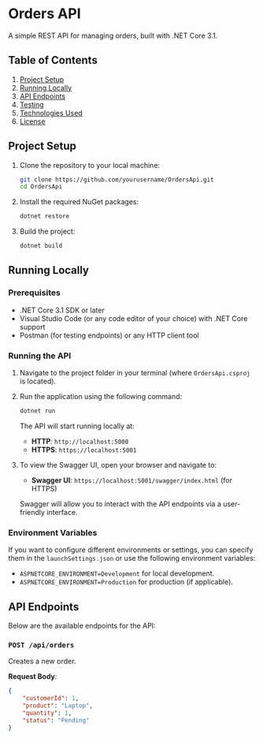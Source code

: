 # Orders API

A simple REST API for managing orders, built with .NET Core 3.1.

## Table of Contents
1. [Project Setup](#project-setup)
2. [Running Locally](#running-locally)
3. [API Endpoints](#api-endpoints)
4. [Testing](#testing)
5. [Technologies Used](#technologies-used)
6. [License](#license)

## Project Setup

1. Clone the repository to your local machine:
    ```bash
    git clone https://github.com/yourusername/OrdersApi.git
    cd OrdersApi
    ```

2. Install the required NuGet packages:
    ```bash
    dotnet restore
    ```

3. Build the project:
    ```bash
    dotnet build
    ```

## Running Locally

### Prerequisites

- .NET Core 3.1 SDK or later
- Visual Studio Code (or any code editor of your choice) with .NET Core support
- Postman (for testing endpoints) or any HTTP client tool

### Running the API

1. Navigate to the project folder in your terminal (where `OrdersApi.csproj` is located).
2. Run the application using the following command:
    ```bash
    dotnet run
    ```

   The API will start running locally at:

   - **HTTP**: `http://localhost:5000`
   - **HTTPS**: `https://localhost:5001`

3. To view the Swagger UI, open your browser and navigate to:
   - **Swagger UI**: `https://localhost:5001/swagger/index.html` (for HTTPS)

   Swagger will allow you to interact with the API endpoints via a user-friendly interface.

### Environment Variables

If you want to configure different environments or settings, you can specify them in the `launchSettings.json` or use the following environment variables:
- `ASPNETCORE_ENVIRONMENT=Development` for local development.
- `ASPNETCORE_ENVIRONMENT=Production` for production (if applicable).

## API Endpoints

Below are the available endpoints for the API:

### `POST /api/orders`
Creates a new order.

**Request Body**:
```json
{
    "customerId": 1,
    "product": "Laptop",
    "quantity": 1,
    "status": "Pending"
}

